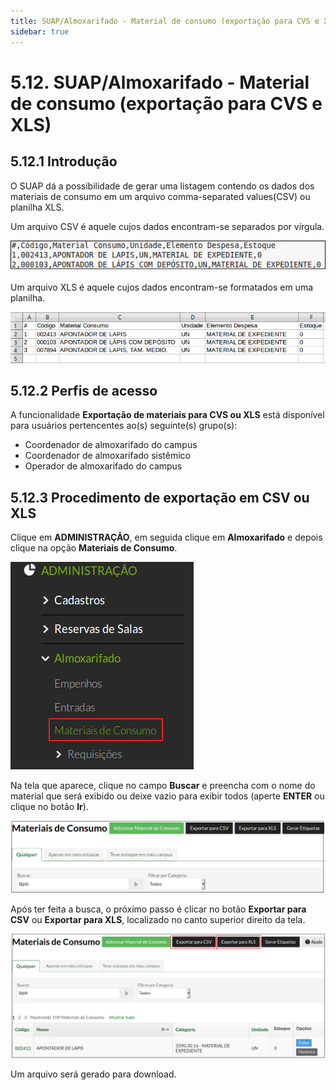 ```yaml
---
title: SUAP/Almoxarifado - Material de consumo (exportação para CVS e XLS)
sidebar: true
---
```


# 5.12. SUAP/Almoxarifado - Material de consumo (exportação para CVS e XLS)

## 5.12.1 Introdução

O SUAP dá a possibilidade de gerar uma listagem contendo os dados dos materiais de consumo em um arquivo comma-separated values(CSV) ou planilha XLS.

Um arquivo CSV é aquele cujos dados encontram-se separados por vírgula.

![materiais_csv](../images/materiais_csv.png)

Um arquivo XLS é aquele cujos dados encontram-se formatados em uma planilha.

![materiais_xls](../images/materiais_xls.png)

## 5.12.2 Perfis de acesso

A funcionalidade **Exportação de materiais para CVS ou XLS** está disponível para usuários pertencentes ao(s) seguinte(s) grupo(s):

  * Coordenador de almoxarifado do campus
  * Coordenador de almoxarifado sistêmico
  * Operador de almoxarifado do campus

## 5.12.3 Procedimento de exportação em CSV ou XLS

Clique em **ADMINISTRAÇÃO**, em seguida clique em **Almoxarifado** e depois clique na opção **Materiais de Consumo**.

![menu_material_consumo](../images/menu_material_consumo.png)

Na tela que aparece, clique no campo **Buscar** e preencha com o nome do material que será exibido ou deixe vazio para exibir todos (aperte **ENTER** ou clique no botão **Ir**).

![busca_lapis](../images/busca_lapis.png)

Após ter feita a busca, o próximo passo é clicar no botão **Exportar para CSV** ou **Exportar para XLS**, localizado no canto superior direito da tela.

![exportar_csv_xls](../images/exportar_csv_xls.png)

Um arquivo será gerado para download.
